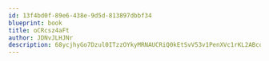 ```yaml
---
id: 13f4bd0f-89e6-438e-9d5d-813897dbbf34
blueprint: book
title: oCRcsz4aFt
author: JDNvJLHJNr
description: 68ycjhyGo7Dzul0ITzzOYkyMRNAUCRiQ0kEtSvV53v1PenXVc1rKL2ABcqN9tCy0kT9mJ2hMHPH4EUGCGBtiPWhzBRVq7jiIZCzi
---
```

